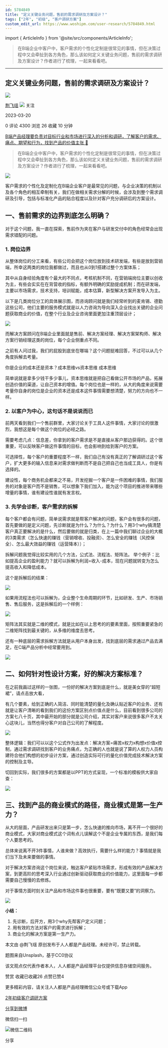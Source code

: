 ```yaml
---
id: 5784849
title: "定义关键业务问题，售前的需求调研及方案设计？"
tags: ["2年", "初级", "客户调研方案"]
custom_edit_url: https://www.woshipm.com/user-research/5784849.html
---
```

import { ArticleInfo } from '@site/src/components/ArticleInfo';

<ArticleInfo
    author="荆飞瑶"
    authorLink="https://www.woshipm.com/u/120877"
    published="2023-03-20"
    views={4300}
    comments={0}
    collects={26}
/>

> 在B端企业中客户中，客户需求的个性化定制是很常见的事情，但在决策过程中又会牵扯到各方角色，那么该如何定义关键业务问题，售前的需求调研及方案设计？作者进行了梳理，一起来看看吧。

---

## 定义关键业务问题，售前的需求调研及方案设计？

[![](https://image.woshipm.com/wp-files/2022/01/GgDnEtnhHEdmHQTG0cnE.jpg!/both/72x72)](https://www.woshipm.com/u/120877)

[荆飞瑶](https://www.woshipm.com/u/120877) ![](https://static.woshipm.com/tag/1101_1@2x.png) 关注

2023-03-20

0 评论 4300 浏览 26 收藏 10 分钟

[B端产品经理要负责对目标行业和市场进行深入的分析和调研，了解客户的需求、痛点、期望和行为，找到产品的价值主张 🔗](https://ke.qidianla.com/courses/bcpm)

> 在B端企业中客户中，客户需求的个性化定制是很常见的事情，但在决策过程中又会牵扯到各方角色，那么该如何定义关键业务问题，售前的需求调研及方案设计？作者进行了梳理，一起来看看吧。

![](https://image.woshipm.com/wp-files/2023/03/4C237MZUgcM9gYDei2w6.png)

客户需求的个性化及定制化在B端企业客户是最常见的问题，与企业决策的机制以及各个角色的相互牵制有关，我们在做相关需求分解的时候，会涉及到整个需求调研及引导，包括与标准化产品的贴合程度以及针对客户充分调研后的方案设计。

## 一、售前需求的边界到底怎么明确？

对于这个问题，我一直在探索，售前作为夹在客户与研发交付中的角色经常会出现需求错配的问题。

### 1\. 岗位边界

从整体岗位的分工来看，有些公司会把这个岗位放到技术研发端，有些是放到营销端，所幸这两类的岗位我都做过，而且也从0到1搭建过整个方案体系；

其中从自身经验角度有个最大的不同点，考核机制不同，在营销端岗位主要以创收为主，有些会实实在在背营收的指标，有额外明确的奖励提成机制；而在研发端，主要以市场需求，技术支持，培训赋能，成本估算，新型解决方案开发导入为主。

以下是几类岗位分工的具体展示图，而咨询顾问就是我们经常听到的麦肯锡、德勤这些公司，他们主要的服务模式就是以人力咨询为导向深入企业找出关键的企业问题获取商业的价值，在整个行业及企业咨询里面更加注重顶层设计；

![](https://image.woshipm.com/wp-files/2023/03/dDSm591xsAUh8i2Ivd27.png)

而解决方案顾问在B端企业里面就是售前、解决方案经理、解决方案架构师、解决方案行销经理这类的岗位，每个企业侧重点不同。

之前有人问过我，我们的屁股到底坐在哪端？这个问题挺难回答，不过可以从几个角度拆解去考量。

你是企业的成本还是资本？成本思维vs资本思维 成本思维

简单说就是拿多少钱干多少事儿，资本思维就是把自己看做公开市场的产品，拓展创造价值的渠道，让自己资本的增值。每个岗位也是一样的，从大的角度来说需要考量你自身的岗位是企业的资本还是成本这件事情需要想清楚，努力的方向也不一样。

### 2\. 以客户为中心，这句话不是说说而已

前两天看到我们一个售前群里，大家讨论关于工具人这件事情，大家讨论的很激烈，我想这是每个做这个岗位的必经之路。

需要考虑几点：信息差，你拿到的客户需求是不是直接从客户那边获得的。这个很重要，可以反映客户做这件事情的目标，也会影响到给到客户的方案。

可选择性，每个客户的重要程度不一样，我们自己有没有真正的了解调研过这个客户，扩大更多的输入信息来对需求做判断而不是自己把自己也当成工具人，你是有选择的。

建设性，每个商务机会都来之不易，开发挖掘一个客户是一件困难的事情，我们服务的对象是客户而不是销售，可以想象下我们加入，能为这个项目的推进带来哪些增量的事情，谁有建设性谁就有发言权。

### 3\. 先学会诊断，客户需求的拆解

每个客户都会有问题，简单说需求就是帮客户解决的问题，客户会有很多的问题，首先要做的是定义问题，先诊断就是为什么？为什么？为什么？用3个why搞清楚客户真正要解决的是什么，然后要做的就是归类，在上一篇中我们聊过企业的大概的3类需求（怎么快速的赚钱（营销增收、投融资）、怎么安全的赚钱（风控保全）、怎么最大效益的赚钱（运营降本））；

拆解问题我觉得比较实用的几个方法，公式法、流程法、矩阵法。 举个例子：比如提高企业的盈利能力？就可以拆解为利润=收入-成本，现在问题就转变为怎么提高收入和降低成本。

这个是拆解后的结果：

![](https://image.woshipm.com/wp-files/2023/03/g7qZ5kfM3ndyL97lerUe.jpg)

如果用流程法也可以拆解为，企业整个生命周期的环节，比如研发、生产、市场销售、售后服务，这是拆解后的一个样例：

![](https://image.woshipm.com/wp-files/2023/03/QBRTR1R5fczi5rONFzh3.jpg)

矩阵法其实就是二维的模式，就是比如在以上思考的的要素里面，按照重要紧急的二维矩阵找到最关键的，从多维的维度去思考。

还有一种底层的需求拆解方法就是从用户本身出发，找到底层的需求通过产品去满足，在C端产品分析中经常要用到。

![](https://image.woshipm.com/wp-files/2023/03/zzn1zrW6dsAiv1kkpEHI.jpg)

## 二、如何针对性设计方案，好的解决方案标准？

在之前我画过这样的一张图，一份好的解决方案到底是什么，就是美女穿的“超短裙”，请点击放大看，

有几个要素，给到正确的人简洁、同时能清楚的量化及确认贴近客户的业务、还有就是让客户清晰的看到我们的这份方案区别点价值点是什么，目前看到很多公司的方案七八十页，其中最开始的部分就是公司介绍，其实对客户来说很多客户不太关心这块儿，当然也得分客户对自己公司的了解程度。

![](https://image.woshipm.com/wp-files/2023/03/qhNURXAbUvTALN5nc1GV.png)

整体逻辑：我们可以以这个公式作为出发点：解决方案=痛苦x权力x构想x价值x控制，通过需求调研找到客户的业务痛点，为正确的人也就是说了算的人权力人员构建符合他们构想的初步设计方案，通过创造实际可行的量化价值完成技术解决方案的控制及主导。

切回到实际，我们很多的方案都是以PPT的方式呈现，一个标准的模板供大家自查：

![](https://image.woshipm.com/wp-files/2023/03/0tf7ImV0Zoqk2ZnLAwY6.jpg)

## 三、找到产品的商业模式的路径，商业模式是第一生产力？

从大的层面，产品研发出来只是第一步，怎么快速的推向市场，离不开一个很好的商业模式，大家对商业模式这个词有点儿误解这个不是企业专属的东西，是我们每个人要思考的。

总体来说离不开3件事情，人谁来做？高效执行，需要什么样的能力？事情就是我们当下及未来要做的事情。

对于解决方案咨询这个岗位来说，触达客户紧贴市场需求，形成有效的产品解决方案，到更高阶的思考深入行业通过创新驱动获取商业的价值能力，这里面每一步都需要自己慢慢的去修炼。

对于事情方面时刻关注产品和市场这件事也很重要，要有“既要又要”的洞察力。

![](https://image.woshipm.com/wp-files/2023/03/CRmDMMirsU30qUDublsS.png)

**小结：**

1.  先诊断，后开方，用3个why先帮客户定义问题；
2.  用有效的方法对客户的需求进行拆解；
3.  商业化的解决方案是第一生产力。

本文由 @荆飞瑶 原创发布于人人都是产品经理。未经许可，禁止转载。

题图来自Unsplash，基于CC0协议

该文观点仅代表作者本人，人人都是产品经理平台仅提供信息存储空间服务。

赞赏 收藏已收藏26 点赞已赞4

更多精彩内容，请关注人人都是产品经理微信公众号或下载App

[2年](https://www.woshipm.com/tag/2%e5%b9%b4)[初级](https://www.woshipm.com/tag/%e5%88%9d%e7%ba%a7)[客户调研方案](https://www.woshipm.com/tag/%e5%ae%a2%e6%88%b7%e8%b0%83%e7%a0%94%e6%96%b9%e6%a1%88)

[分享到微博](https://service.weibo.com/share/share.php?appkey=2775287854&title=定义关键业务问题，售前的需求调研及方案设计？&url=https://www.woshipm.com/user-research/5784849.html&pic=https://image.woshipm.com/wp-files/2023/03/4C237MZUgcM9gYDei2w6.png)

微信扫一扫

![微信二维码](https://api.pwmqr.com/qrcode/create/?url=https://www.woshipm.com/user-research/5784849.html)

分享